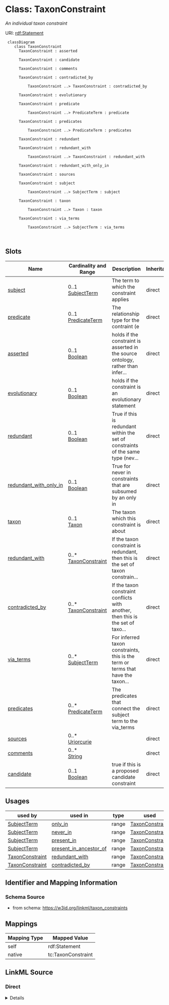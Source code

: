 # Class: TaxonConstraint
_An individual taxon constraint_




URI: [rdf:Statement](http://www.w3.org/1999/02/22-rdf-syntax-ns#Statement)



```{mermaid}
 classDiagram
    class TaxonConstraint
      TaxonConstraint : asserted
        
      TaxonConstraint : candidate
        
      TaxonConstraint : comments
        
      TaxonConstraint : contradicted_by
        
          TaxonConstraint ..> TaxonConstraint : contradicted_by
        
      TaxonConstraint : evolutionary
        
      TaxonConstraint : predicate
        
          TaxonConstraint ..> PredicateTerm : predicate
        
      TaxonConstraint : predicates
        
          TaxonConstraint ..> PredicateTerm : predicates
        
      TaxonConstraint : redundant
        
      TaxonConstraint : redundant_with
        
          TaxonConstraint ..> TaxonConstraint : redundant_with
        
      TaxonConstraint : redundant_with_only_in
        
      TaxonConstraint : sources
        
      TaxonConstraint : subject
        
          TaxonConstraint ..> SubjectTerm : subject
        
      TaxonConstraint : taxon
        
          TaxonConstraint ..> Taxon : taxon
        
      TaxonConstraint : via_terms
        
          TaxonConstraint ..> SubjectTerm : via_terms
        
      
```




<!-- no inheritance hierarchy -->


## Slots

| Name | Cardinality and Range | Description | Inheritance |
| ---  | --- | --- | --- |
| [subject](subject.md) | 0..1 <br/> [SubjectTerm](SubjectTerm.md) | The term to which the constraint applies | direct |
| [predicate](predicate.md) | 0..1 <br/> [PredicateTerm](PredicateTerm.md) | The relationship type for the contraint (e | direct |
| [asserted](asserted.md) | 0..1 <br/> [Boolean](Boolean.md) | holds if the constraint is asserted in the source ontology, rather than infer... | direct |
| [evolutionary](evolutionary.md) | 0..1 <br/> [Boolean](Boolean.md) | holds if the constraint is an evolutionary statement | direct |
| [redundant](redundant.md) | 0..1 <br/> [Boolean](Boolean.md) | True if this is redundant within the set of constraints of the same type (nev... | direct |
| [redundant_with_only_in](redundant_with_only_in.md) | 0..1 <br/> [Boolean](Boolean.md) | True for never in constraints that are subsumed by an only in | direct |
| [taxon](taxon.md) | 0..1 <br/> [Taxon](Taxon.md) | The taxon which this constraint is about | direct |
| [redundant_with](redundant_with.md) | 0..* <br/> [TaxonConstraint](TaxonConstraint.md) | If the taxon constraint is redundant, then this is the set of taxon constrain... | direct |
| [contradicted_by](contradicted_by.md) | 0..* <br/> [TaxonConstraint](TaxonConstraint.md) | If the taxon constraint conflicts with another,  then this is the set of taxo... | direct |
| [via_terms](via_terms.md) | 0..* <br/> [SubjectTerm](SubjectTerm.md) | For inferred taxon constraints, this is the term or terms that have the taxon... | direct |
| [predicates](predicates.md) | 0..* <br/> [PredicateTerm](PredicateTerm.md) | The predicates that connect the subject term to the via_terms | direct |
| [sources](sources.md) | 0..* <br/> [Uriorcurie](Uriorcurie.md) |  | direct |
| [comments](comments.md) | 0..* <br/> [String](String.md) |  | direct |
| [candidate](candidate.md) | 0..1 <br/> [Boolean](Boolean.md) | true if this is a proposed candidate constraint | direct |





## Usages

| used by | used in | type | used |
| ---  | --- | --- | --- |
| [SubjectTerm](SubjectTerm.md) | [only_in](only_in.md) | range | [TaxonConstraint](TaxonConstraint.md) |
| [SubjectTerm](SubjectTerm.md) | [never_in](never_in.md) | range | [TaxonConstraint](TaxonConstraint.md) |
| [SubjectTerm](SubjectTerm.md) | [present_in](present_in.md) | range | [TaxonConstraint](TaxonConstraint.md) |
| [SubjectTerm](SubjectTerm.md) | [present_in_ancestor_of](present_in_ancestor_of.md) | range | [TaxonConstraint](TaxonConstraint.md) |
| [TaxonConstraint](TaxonConstraint.md) | [redundant_with](redundant_with.md) | range | [TaxonConstraint](TaxonConstraint.md) |
| [TaxonConstraint](TaxonConstraint.md) | [contradicted_by](contradicted_by.md) | range | [TaxonConstraint](TaxonConstraint.md) |






## Identifier and Mapping Information







### Schema Source


* from schema: https://w3id.org/linkml/taxon_constraints





## Mappings

| Mapping Type | Mapped Value |
| ---  | ---  |
| self | rdf:Statement |
| native | tc:TaxonConstraint |





## LinkML Source

<!-- TODO: investigate https://stackoverflow.com/questions/37606292/how-to-create-tabbed-code-blocks-in-mkdocs-or-sphinx -->

### Direct

<details>
```yaml
name: TaxonConstraint
description: An individual taxon constraint
from_schema: https://w3id.org/linkml/taxon_constraints
rank: 1000
attributes:
  subject:
    name: subject
    description: The term to which the constraint applies
    comments:
    - this is a reciprocal slot and will be the same as the containing SubjectTerm
    from_schema: https://w3id.org/linkml/taxon_constraints
    rank: 1000
    slot_uri: rdf:subject
    range: SubjectTerm
  predicate:
    name: predicate
    description: The relationship type for the contraint (e.g. in_taxon, never_in
      taxon)
    todos:
    - define a value set of this
    from_schema: https://w3id.org/linkml/taxon_constraints
    rank: 1000
    slot_uri: rdf:predicate
    range: PredicateTerm
  asserted:
    name: asserted
    description: holds if the constraint is asserted in the source ontology, rather
      than inferred by rules or reasoning
    from_schema: https://w3id.org/linkml/taxon_constraints
    rank: 1000
    range: boolean
  evolutionary:
    name: evolutionary
    description: holds if the constraint is an evolutionary statement
    from_schema: https://w3id.org/linkml/taxon_constraints
    rank: 1000
    range: boolean
  redundant:
    name: redundant
    description: True if this is redundant within the set of constraints of the same
      type (never vs only)
    from_schema: https://w3id.org/linkml/taxon_constraints
    rank: 1000
    range: boolean
  redundant_with_only_in:
    name: redundant_with_only_in
    description: True for never in constraints that are subsumed by an only in
    from_schema: https://w3id.org/linkml/taxon_constraints
    rank: 1000
    range: boolean
  taxon:
    name: taxon
    description: The taxon which this constraint is about. May be species or a more
      general class.
    from_schema: https://w3id.org/linkml/taxon_constraints
    rank: 1000
    slot_uri: rdf:object
    range: Taxon
    inlined: true
  redundant_with:
    name: redundant_with
    description: If the taxon constraint is redundant, then this is the set of taxon
      constraints that it is redundant with
    from_schema: https://w3id.org/linkml/taxon_constraints
    rank: 1000
    multivalued: true
    range: TaxonConstraint
  contradicted_by:
    name: contradicted_by
    description: If the taxon constraint conflicts with another,  then this is the
      set of taxon constraints that it is redundant with
    from_schema: https://w3id.org/linkml/taxon_constraints
    rank: 1000
    multivalued: true
    range: TaxonConstraint
  via_terms:
    name: via_terms
    description: For inferred taxon constraints, this is the term or terms that have
      the taxon constraint asserted
    from_schema: https://w3id.org/linkml/taxon_constraints
    rank: 1000
    multivalued: true
    range: SubjectTerm
    inlined: true
    inlined_as_list: true
  predicates:
    name: predicates
    description: The predicates that connect the subject term to the via_terms.
    from_schema: https://w3id.org/linkml/taxon_constraints
    rank: 1000
    multivalued: true
    range: PredicateTerm
  sources:
    name: sources
    from_schema: https://w3id.org/linkml/taxon_constraints
    rank: 1000
    multivalued: true
    range: uriorcurie
  comments:
    name: comments
    from_schema: https://w3id.org/linkml/taxon_constraints
    rank: 1000
    multivalued: true
    range: string
  candidate:
    name: candidate
    description: true if this is a proposed candidate constraint
    from_schema: https://w3id.org/linkml/taxon_constraints
    rank: 1000
    range: boolean
class_uri: rdf:Statement

```
</details>

### Induced

<details>
```yaml
name: TaxonConstraint
description: An individual taxon constraint
from_schema: https://w3id.org/linkml/taxon_constraints
rank: 1000
attributes:
  subject:
    name: subject
    description: The term to which the constraint applies
    comments:
    - this is a reciprocal slot and will be the same as the containing SubjectTerm
    from_schema: https://w3id.org/linkml/taxon_constraints
    rank: 1000
    slot_uri: rdf:subject
    alias: subject
    owner: TaxonConstraint
    domain_of:
    - TaxonConstraint
    range: SubjectTerm
  predicate:
    name: predicate
    description: The relationship type for the contraint (e.g. in_taxon, never_in
      taxon)
    todos:
    - define a value set of this
    from_schema: https://w3id.org/linkml/taxon_constraints
    rank: 1000
    slot_uri: rdf:predicate
    alias: predicate
    owner: TaxonConstraint
    domain_of:
    - TaxonConstraint
    range: PredicateTerm
  asserted:
    name: asserted
    description: holds if the constraint is asserted in the source ontology, rather
      than inferred by rules or reasoning
    from_schema: https://w3id.org/linkml/taxon_constraints
    rank: 1000
    alias: asserted
    owner: TaxonConstraint
    domain_of:
    - TaxonConstraint
    range: boolean
  evolutionary:
    name: evolutionary
    description: holds if the constraint is an evolutionary statement
    from_schema: https://w3id.org/linkml/taxon_constraints
    rank: 1000
    alias: evolutionary
    owner: TaxonConstraint
    domain_of:
    - TaxonConstraint
    range: boolean
  redundant:
    name: redundant
    description: True if this is redundant within the set of constraints of the same
      type (never vs only)
    from_schema: https://w3id.org/linkml/taxon_constraints
    rank: 1000
    alias: redundant
    owner: TaxonConstraint
    domain_of:
    - TaxonConstraint
    range: boolean
  redundant_with_only_in:
    name: redundant_with_only_in
    description: True for never in constraints that are subsumed by an only in
    from_schema: https://w3id.org/linkml/taxon_constraints
    rank: 1000
    alias: redundant_with_only_in
    owner: TaxonConstraint
    domain_of:
    - TaxonConstraint
    range: boolean
  taxon:
    name: taxon
    description: The taxon which this constraint is about. May be species or a more
      general class.
    from_schema: https://w3id.org/linkml/taxon_constraints
    rank: 1000
    slot_uri: rdf:object
    alias: taxon
    owner: TaxonConstraint
    domain_of:
    - TaxonConstraint
    range: Taxon
    inlined: true
  redundant_with:
    name: redundant_with
    description: If the taxon constraint is redundant, then this is the set of taxon
      constraints that it is redundant with
    from_schema: https://w3id.org/linkml/taxon_constraints
    rank: 1000
    multivalued: true
    alias: redundant_with
    owner: TaxonConstraint
    domain_of:
    - TaxonConstraint
    range: TaxonConstraint
  contradicted_by:
    name: contradicted_by
    description: If the taxon constraint conflicts with another,  then this is the
      set of taxon constraints that it is redundant with
    from_schema: https://w3id.org/linkml/taxon_constraints
    rank: 1000
    multivalued: true
    alias: contradicted_by
    owner: TaxonConstraint
    domain_of:
    - TaxonConstraint
    range: TaxonConstraint
  via_terms:
    name: via_terms
    description: For inferred taxon constraints, this is the term or terms that have
      the taxon constraint asserted
    from_schema: https://w3id.org/linkml/taxon_constraints
    rank: 1000
    multivalued: true
    alias: via_terms
    owner: TaxonConstraint
    domain_of:
    - TaxonConstraint
    range: SubjectTerm
    inlined: true
    inlined_as_list: true
  predicates:
    name: predicates
    description: The predicates that connect the subject term to the via_terms.
    from_schema: https://w3id.org/linkml/taxon_constraints
    rank: 1000
    multivalued: true
    alias: predicates
    owner: TaxonConstraint
    domain_of:
    - TaxonConstraint
    range: PredicateTerm
  sources:
    name: sources
    from_schema: https://w3id.org/linkml/taxon_constraints
    rank: 1000
    multivalued: true
    alias: sources
    owner: TaxonConstraint
    domain_of:
    - TaxonConstraint
    range: uriorcurie
  comments:
    name: comments
    from_schema: https://w3id.org/linkml/taxon_constraints
    rank: 1000
    multivalued: true
    alias: comments
    owner: TaxonConstraint
    domain_of:
    - TaxonConstraint
    range: string
  candidate:
    name: candidate
    description: true if this is a proposed candidate constraint
    from_schema: https://w3id.org/linkml/taxon_constraints
    rank: 1000
    alias: candidate
    owner: TaxonConstraint
    domain_of:
    - TaxonConstraint
    range: boolean
class_uri: rdf:Statement

```
</details>